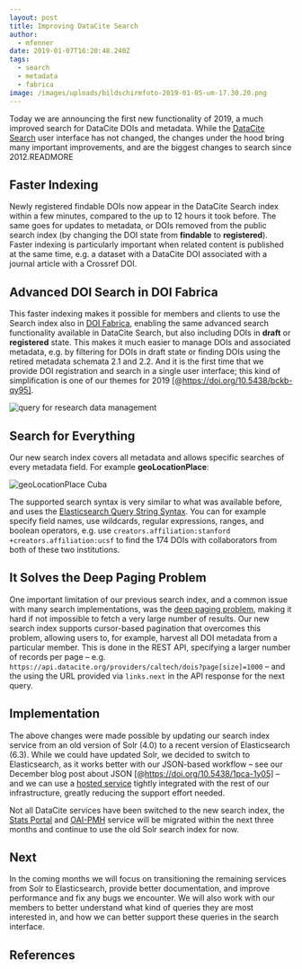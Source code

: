 ```yaml
---
layout: post
title: Improving DataCite Search
author:
  - mfenner
date: 2019-01-07T16:20:48.240Z
tags:
  - search
  - metadata
  - fabrica
image: /images/uploads/bildschirmfoto-2019-01-05-um-17.30.20.png
---
```

Today we are announcing the first new functionality of 2019, a much improved search for DataCite DOIs and metadata. While the [DataCite Search](https://search.datacite.org) user interface has not changed, the changes under the hood bring many important improvements, and are the biggest changes to search since 2012.READMORE

## Faster Indexing

Newly registered findable DOIs now appear in the DataCite Search index within a few minutes, compared to the up to 12 hours it took before. The same goes for updates to metadata, or DOIs removed from the public search index (by changing the DOI state from **findable** to **registered**). Faster indexing is particularly important when related content is published at the same time, e.g. a dataset with a DataCite DOI associated with a journal article with a Crossref DOI.

## Advanced DOI Search in DOI Fabrica

This faster indexing makes it possible for members and clients to use the Search index also in [DOI Fabrica](https://doi.datacite.org), enabling the same advanced search functionality available in DataCite Search, but also including DOIs in **draft** or **registered** state. This makes it much easier to manage DOIs and associated metadata, e.g. by filtering for DOIs in draft state or finding DOIs using the retired metadata schemata 2.1 and 2.2. And it is the first time that we provide DOI registration and search in a single user interface; this kind of simplification is one of our themes for 2019 [@https://doi.org/10.5438/bckb-qy95].

![query for research data management](/images/uploads/bildschirmfoto-2019-01-05-um-17.30.20.png)

## Search for Everything

Our new search index covers all metadata and allows specific searches of every metadata field. For example **geoLocationPlace**:

![geoLocationPlace Cuba](/images/uploads/bildschirmfoto-2019-01-05-um-17.40.47.png)

The supported search syntax is very similar to what was available before, and uses the [Elasticsearch Query String Syntax](https://www.elastic.co/guide/en/elasticsearch/reference/current/query-dsl-query-string-query.html#query-string-syntax). You can for example specify field names, use wildcards, regular expressions, ranges, and boolean operators, e.g. use `creators.affiliation:stanford +creators.affiliation:ucsf` to find the 174 DOIs with collaborators from both of these two institutions.

## It Solves the Deep Paging Problem

One important limitation of our previous search index, and a common issue with many search implementations, was the [deep paging problem](https://solr.pl/en/2011/07/18/deep-paging-problem/), making it hard if not impossible to fetch a very large number of results. Our new search index supports cursor-based pagination that overcomes this problem, allowing users to, for example, harvest all DOI metadata from a particular member. This is done in the REST API, specifying a larger number of records per page – e.g. `https://api.datacite.org/providers/caltech/dois?page[size]=1000` – and the using the URL provided via `links.next` in the API response for the next query.

## Implementation

The above changes were made possible by updating our search index service from an old version of Solr (4.0) to a recent version of Elasticsearch (6.3). While we could have updated Solr, we decided to switch to Elasticsearch, as it works better with our JSON-based workflow – see our December blog post about JSON [@https://doi.org/10.5438/1pca-1y05] – and we can use a [hosted service](https://aws.amazon.com/elasticsearch-service/) tightly integrated with the rest of our infrastructure, greatly reducing the support effort needed.

Not all DataCite services have been switched to the new search index, the [Stats Portal](https://stats.datacite.org) and [OAI-PMH](https://oai.datacite.org) service will be migrated within the next three months and continue to use the old Solr search index for now.

## Next

In the coming months we will focus on transitioning the remaining services from Solr to Elasticsearch, provide better documentation, and improve performance and fix any bugs we encounter. We will also work with our members to better understand what kind of queries they are most interested in, and how we can better support these queries in the search interface.

## References

